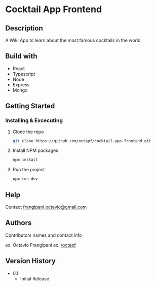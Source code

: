 # Cocktail App Frontend

## Description

A Wiki App to learn about the most famous cocktails in the world

## Build with

- React
- Typescript
- Node
- Express
- Mongo

## Getting Started

### Installing & Excecuting

1. Clone the repo
   ```sh
   git clone https://github.com/octapf/cocktail-app-frontend.git
   ```
2. Install NPM packages

   ```sh
   npm install
   ```

3. Run the project

   ```sh
   npm run dev
   ```

## Help

Contact frangipani.octavio@gmail.com

## Authors

Contributors names and contact info

ex. Octavio Frangipani
ex. [/octapf](https://github.com/octapf)

## Version History

- 0.1
  - Initial Release
